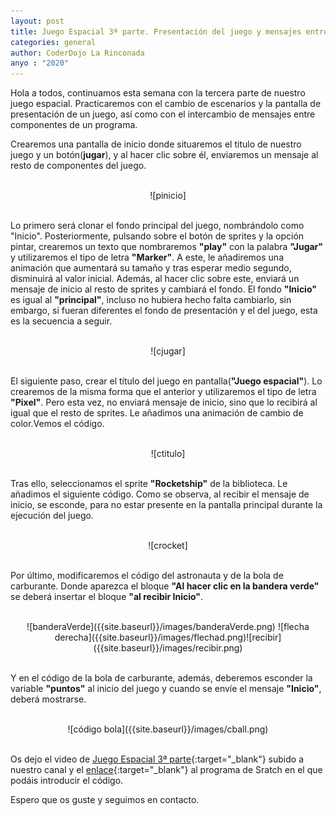 ```yaml
---
layout: post
title: Juego Espacial 3ª parte. Presentación del juego y mensajes entre componentes
categories: general
author: CoderDojo La Rinconada
anyo : "2020"
---
```


Hola a todos, continuamos esta semana con la tercera parte de nuestro juego espacial. Practicaremos con el cambio de escenarios y la pantalla de presentación de un juego, así como con el intercambio de mensajes entre componentes de un programa.

Crearemos una pantalla de inicio donde situaremos el titulo de nuestro juego y un botón(**jugar**), y al hacer clic sobre él,  enviaremos un mensaje al resto de componentes del juego. 

<br>
<span style="display:block;text-align:center">![pinicio]</span>
<br>

Lo primero será clonar el fondo principal del juego, nombrándolo como "Inicio". Posteriormente, pulsando sobre el botón de sprites y la opción pintar, crearemos un texto que nombraremos **"play"** con la palabra **"Jugar"** y utilizaremos el tipo de letra **"Marker"**. A este, le añadiremos una animación que aumentará su tamaño y tras esperar medio segundo, disminuirá al valor inicial. Además, al hacer clic sobre este, enviará un mensaje de inicio al resto de sprites y cambiará el fondo. El fondo **"Inicio"** es igual al **"principal"**, incluso no hubiera hecho falta cambiarlo, sin embargo, si fueran diferentes el fondo de presentación y el del juego, esta es la secuencia a seguir.
 
<br>
<span style="display:block;text-align:center">![cjugar]</span>
<br>

El siguiente paso, crear el título del juego en pantalla(**"Juego espacial"**). Lo crearemos de la misma forma que el anterior y utilizaremos el tipo de letra **"Pixel"**. Pero esta vez, no enviará mensaje de inicio, sino que lo recibirá al igual que el resto de sprites. Le añadimos una animación de cambio de color.Vemos el código.

<br>
<span style="display:block;text-align:center">![ctitulo]</span>
<br>

Tras ello, seleccionamos el sprite **"Rocketship"** de la biblioteca. Le añadimos el siguiente código. Como se observa, al recibir el mensaje de inicio, se esconde, para no estar presente en la pantalla principal durante la ejecución del juego. 

<br>
<span style="display:block;text-align:center">![crocket]</span>
<br>

Por último, modificaremos el código del astronauta y de la bola de carburante. Donde aparezca el bloque **"Al hacer clic en la bandera verde"** se deberá insertar el bloque **"al recibir Inicio"**.

<br>
<span style="display:block;text-align:center">![banderaVerde]({{site.baseurl}}/images/banderaVerde.png) ![flecha derecha]({{site.baseurl}}/images/flechad.png)![recibir]({{site.baseurl}}/images/recibir.png)</span>
<br>

Y en el código de la bola de carburante, además, deberemos esconder la variable **"puntos"** al inicio del juego y cuando se envíe el mensaje **"Inicio"**, deberá mostrarse. 

<br>
<span style="display:block;text-align:center">![código bola]({{site.baseurl}}/images/cball.png)</span>
<br>

Os dejo el video de [Juego Espacial 3ª parte](https://youtu.be/UZpajP--q3g){:target="_blank"} subido a nuestro canal y el [enlace](https://scratch.mit.edu/projects/405708862){:target="_blank"} al programa de Sratch en el que podáis introducir el código.

Espero que os guste y seguimos en contacto.


[pinicio]:/images/pinicio.png
[cjugar]:/images/cjugar.png
[ctitulo]:/images/ctitulo.png
[crocket]:/images/crocket.png







